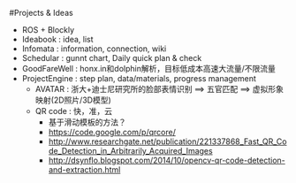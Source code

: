 #Projects & Ideas
- ROS + Blockly
- Ideabook : idea, list
- Infomata : information, connection, wiki
- Schedular : gunnt chart, Daily quick plan & check
- GoodFareWell : honx.in和dolphin解析，目标低成本高速大流量/不限流量
- ProjectEngine : step plan, data/materials, progress management
  - AVATAR : 浙大+迪士尼研究所的脸部表情识别 ==> 五官匹配 ==> 虚拟形象映射(2D照片/3D模型)
  - QR code : 快，准，云
    - 基于滑动模板的方法？
    - https://code.google.com/p/qrcore/
    - http://www.researchgate.net/publication/221337868_Fast_QR_Code_Detection_in_Arbitrarily_Acquired_Images
    - http://dsynflo.blogspot.com/2014/10/opencv-qr-code-detection-and-extraction.html
